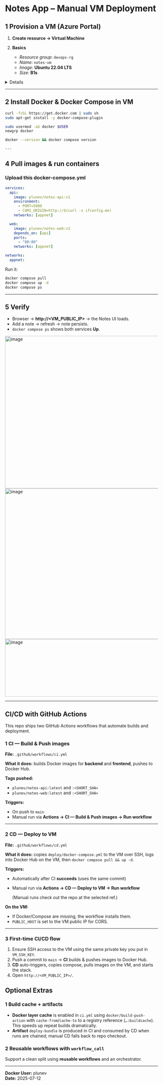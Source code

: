 ﻿# Notes App – Manual VM Deployment


## 1  Provision a VM (Azure Portal)

1. **Create resource → Virtual Machine**
2. **Basics**

    * *Resource group*: `devops-rg`
    * *Name*: `notes-vm`
    * *Image*: **Ubuntu 22.04 LTS**
    * *Size*: **B1s**
<details>

```bash
az group create -n devops-rg -l westeurope
az vm create -g devops-rg -n notes-vm \
  --image UbuntuLTS --size Standard_B1s \
  --admin-username azureuser --generate-ssh-keys \
  --public-ip-sku Standard --ports 22 80
```

</details>

---

## 2  Install Docker & Docker Compose in VM

```bash
curl -fsSL https://get.docker.com | sudo sh
sudo apt-get install -y docker-compose-plugin

sudo usermod -aG docker $USER
newgrp docker

docker --version && docker compose version

---
```
## 4  Pull images & run containers

### Upload this docker-compose.yml

```yaml
services:
  api:
    image: plunev/notes-api:v1
    environment:
      - PORT=5000
      - CORS_ORIGIN=http://$(curl -s ifconfig.me)
    networks: [appnet]

  web:
    image: plunev/notes-web:v1
    depends_on: [api]
    ports:
      - "80:80"
    networks: [appnet]

networks:
  appnet:
```

Run it:

```bash
docker compose pull
docker compose up -d
docker compose ps
```

---

## 5  Verify

* Browser → **http\://\<VM\_PUBLIC\_IP>** → the Notes UI loads.
* Add a note → refresh → note persists.
* `docker compose ps` shows both services **Up**.

<img width="1517" height="500" alt="image" src="https://github.com/user-attachments/assets/051c04da-3616-4259-b0e4-94c5f4de539c" />

<img width="1489" height="494" alt="image" src="https://github.com/user-attachments/assets/191f3bc5-a5b2-41a1-92d5-0290e93ab522" />

<img width="1595" height="189" alt="image" src="https://github.com/user-attachments/assets/445e2b6a-2af6-4919-800d-b83dd9822689" />

---

## CI/CD with GitHub Actions

This repo ships two GitHub Actions workflows that automate builds and deployment.

### 1 CI — Build & Push images

**File:** `.github/workflows/ci.yml`

**What it does:** builds Docker images for **backend** and **frontend**, pushes to Docker Hub.

**Tags pushed:**

- `plunev/notes-api:latest` and `:<SHORT_SHA>`
- `plunev/notes-web:latest` and `:<SHORT_SHA>`

**Triggers:**

- On push to `main`
- Manual run via **Actions → CI — Build & Push images → Run workflow**

---

### 2 CD — Deploy to VM

**File:** `.github/workflows/cd.yml`

**What it does:** copies `deploy/docker-compose.yml` to the VM over SSH, logs into Docker Hub on the VM, then `docker compose pull && up -d`.

**Triggers:**

- Automatically after CI **succeeds** (uses the same commit)
- Manual run via **Actions → CD — Deploy to VM → Run workflow**

  (Manual runs check out the repo at the selected ref.)


**On the VM:**

- If Docker/Compose are missing, the workflow installs them.
- `PUBLIC_HOST` is set to the VM public IP for CORS.

---


### 3 First-time CI/CD flow

1. Ensure SSH access to the VM using the same private key you put in `VM_SSH_KEY`.
2. Push a commit to `main` → **CI** builds & pushes images to Docker Hub.
3. **CD** auto-triggers, copies compose, pulls images on the VM, and starts the stack.
4. Open `http://<VM_PUBLIC_IP>/`.


## Optional Extras

### 1 Build cache + artifacts

- **Docker layer cache** is enabled in `ci.yml` using `docker/build-push-action` with `cache-from`/`cache-to` to a registry reference (`…:buildcache`). This speeds up repeat builds dramatically.
- **Artifact** `deploy-bundle` is produced in CI and consumed by CD when runs are chained; manual CD falls back to repo checkout.

### 2 Reusable workflows with `workflow_call`

Support a clean split using **reusable workflows** and an orchestrator.



---
**Docker User:** plunev <br>
**Date:** 2025-07-12
